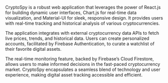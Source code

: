 CryptoSpy is a robust web application that leverages the power of React.js for building dynamic user interfaces, Chart.js for real-time data visualization, and Material-UI for sleek, responsive design. It provides users with real-time tracking and historical analysis of various cryptocurrencies.

The application integrates with external cryptocurrency data APIs to fetch live prices, trends, and historical data. Users can create personalized accounts, facilitated by Firebase Authentication, to curate a watchlist of their favorite digital assets.

The real-time monitoring feature, backed by Firebase’s Cloud Firestore, allows users to make informed decisions in the fast-paced cryptocurrency market. CryptoSpy encapsulates a seamless blend of technology and user experience, making digital asset tracking accessible and efficient.
